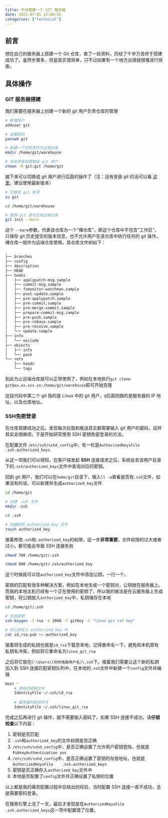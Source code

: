 ```yaml
---
title: 手动搭建一个 GIT 服务器
date: 2021-07-01 12:06:55
categories: ["technical"]
---
```


##  前言
想在自己的服务器上搭建一个 Git 仓库，查了一些资料，历经了千辛万苦终于搭建成功了。虽然步骤多，但是其实很简单，只不过如果有一个地方出错就很难进行排查。
## 具体操作
### GIT 服务器搭建

我们需要在服务器上创建一个新的 git 用户负责仓库的管理

``` bash
# 新增用户
adduser git

# 设置密码
passwd git

# 新建一个文件夹作为远程仓库
mkdir /home/git/warehouse

# 将文件夹权限赋给 git 用户
chown -R git:git /home/git
```



接下来可以切换成 git 用户进行后面的操作了（注：没有安装 git 的话可以看 [这里](https://www.runoob.com/git/git-install-setup.html)，建议使用最新版本）

``` bash
# 切换至 git 账号
su git

cd /home/git/warehouse

# 使用 git 命令生成远端仓库
git init --bare
```



这个 `--bare`参数，代表该仓库为一个”裸仓库“，即这个仓库中不包含”工作区“，只保存 git 历史提交的版本信息，也不允许用户在该仓库中执行任何的 git 操作。裸仓库一般作为远端仓库使用，其仓库文件树如下：

``` bash
.
├── branches
├── config
├── description
├── HEAD
├── hooks
│   ├── applypatch-msg.sample
│   ├── commit-msg.sample
│   ├── fsmonitor-watchman.sample
│   ├── post-update.sample
│   ├── pre-applypatch.sample
│   ├── pre-commit.sample
│   ├── pre-merge-commit.sample
│   ├── prepare-commit-msg.sample
│   ├── pre-push.sample
│   ├── pre-rebase.sample
│   ├── pre-receive.sample
│   └── update.sample
├── info
│   └── exclude
├── objects
│   ├── info
│   └── pack
└── refs
    ├── heads
    └── tags
```



到此为止远端仓库就可以正常使用了，例如在本地执行`git clone git@xx.xx.xxx.xx:/home/git/warehouse`即可开始克隆

这段代码中第二个 git 指的是 Linux 中的 git 用户，`@`后面则跟的是服务器的 IP 地址，以及仓库地址。

### SSH免密登录

在仓库搭建成功之后，发现每次拉取和推送其实都需要输入 git 用户的密码，这样其实会很麻烦，于是开始研究使用 SSH 密钥免密登录的方法。

在配置文件 `/etc/ssh/sshd_config`中，有一栏是`AuthorizedKeysFile	.ssh.authorized_keys`

从这一项我们可以得知，在客户端发起 **SSH** 连接请求之后，系统会去该用户目录下的`.ssh/authorized_keys`文件中查询对应的密钥。



回到 git 用户，我们可以在`home/git`目录下，输入`ll -a`查看是否有`.ssh`文件，如果没有的话，可以新建并生成`authorized_key`文件

``` bash
cd /home/git

# 创建 .ssh 文件
mkdir .ssh

cd .ssh

# 创建新的 authorized_key 文件
touch authorized_key
```



接着修改`.ssh`和`.authorized_key`的权限，这一步**非常重要**，文件权限的过大或者过小，都可能会导致 SSH 连接失败

``` bash
chmod 700 /home/git/.ssh

chmod 600 /home/git/.ssh/authorized_key
```

这个时候就可以往`authorized_key`文件中添加公钥，一行一个。



密钥的匹配有很多种解决方案，例如在本地生成一个密钥对，公钥放在服务器上。而我的本地主机已经有一个正在使用的密钥了，所以我的做法是在云服务器上生成密钥，将公钥放入`authorized_key`中，私钥储存在本地

``` bash
cd /home/git/.ssh

# 生成密钥
ssh-keygen -t rsa -b 2048 -f gitKey -C "linux git ssh key"

# 将公钥写入 authorized_key 中
cat id_rsa.pub >> authorized_key
```



接着将生成的私钥也就是`id_rsa`下载至本地，记得重命名一下，避免和本机原有私钥名冲突，例如将它重命名为`linux_git_rsa`

之后将它放在`C:\Users\(你的电脑用户名)\.ssh`下。接着我们需要让这个新的私钥加入到 SSH 连接匹配密钥队列中，在本地的`.ssh`文件中新建一个`config`文件并编辑

``` bash
Host *
	# 原有的密钥文件
	IdentityFile ~/.ssh/id_rsa
	
	# 服务器的密钥文件
    IdentityFile ~/.ssh/linux_git_rsa
```



完成之后再进行 git 操作，就不需要输入密码了。如果 SSH 连接不成功，请**仔细检查**以下内容：

1. 密钥是否匹配
2. `.ssh`和`authorized_key`的文件权限是否正确
3. `/etc/ssh/sshd_config`中，是否正确设置了允许用户密钥登陆，也就是`PubkeyAuthentication	yes`
4. `/etc/ssh/sshd_config`中，是否正确设置了密钥的存放地址，也就是`AuthorizedKeysFile	.ssh.authorized_keys`
5. 密钥是否正确存入`authorized_key`文件中
6. 本地是否配置了`config`文件并正确设置了私钥的位置

以上都是我的痛苦配置过程中总结出的经验，当时配置 SSH 连接一直不成功，总是需要密码登录。

在搜索引擎上泡了一天，最后才发现是在`AuthorizedKeysFile	.ssh.authorized_keys`这一项中配置错了位置。

